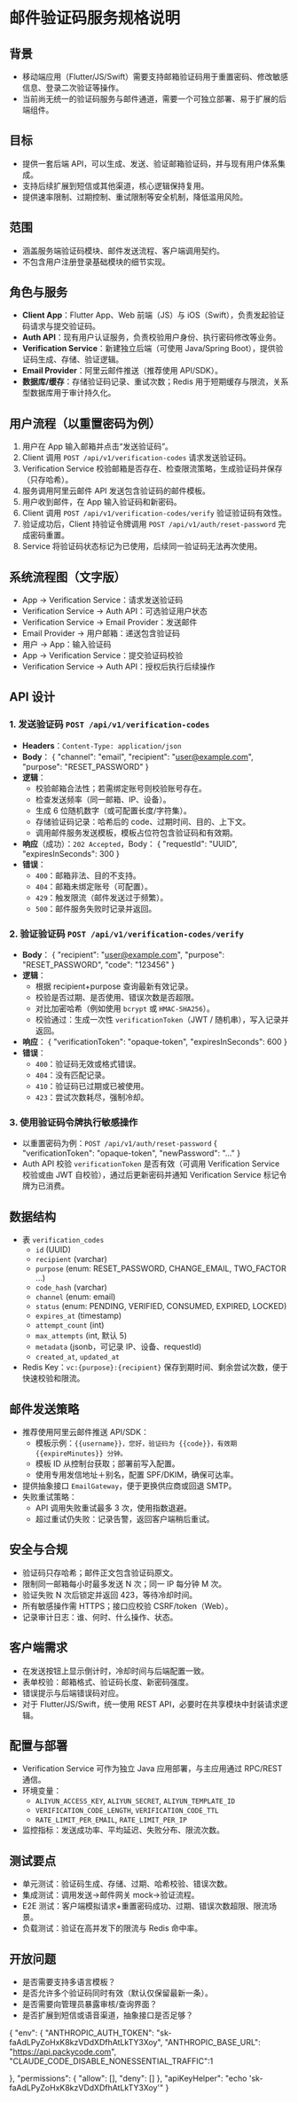 ﻿# 邮件验证码服务规格说明

## 背景
- 移动端应用（Flutter/JS/Swift）需要支持邮箱验证码用于重置密码、修改敏感信息、登录二次验证等操作。
- 当前尚无统一的验证码服务与邮件通道，需要一个可独立部署、易于扩展的后端组件。

## 目标
- 提供一套后端 API，可以生成、发送、验证邮箱验证码，并与现有用户体系集成。
- 支持后续扩展到短信或其他渠道，核心逻辑保持复用。
- 提供速率限制、过期控制、重试限制等安全机制，降低滥用风险。

## 范围
- 涵盖服务端验证码模块、邮件发送流程、客户端调用契约。
- 不包含用户注册登录基础模块的细节实现。

## 角色与服务
- **Client App**：Flutter App、Web 前端（JS）与 iOS（Swift），负责发起验证码请求与提交验证码。
- **Auth API**：现有用户认证服务，负责校验用户身份、执行密码修改等业务。
- **Verification Service**：新建独立后端（可使用 Java/Spring Boot），提供验证码生成、存储、验证逻辑。
- **Email Provider**：阿里云邮件推送（推荐使用 API/SDK）。
- **数据库/缓存**：存储验证码记录、重试次数；Redis 用于短期缓存与限流，关系型数据库用于审计持久化。

## 用户流程（以重置密码为例）
1. 用户在 App 输入邮箱并点击“发送验证码”。
2. Client 调用 `POST /api/v1/verification-codes` 请求发送验证码。
3. Verification Service 校验邮箱是否存在、检查限流策略，生成验证码并保存（只存哈希）。
4. 服务调用阿里云邮件 API 发送包含验证码的邮件模板。
5. 用户收到邮件，在 App 输入验证码和新密码。
6. Client 调用 `POST /api/v1/verification-codes/verify` 验证验证码有效性。
7. 验证成功后，Client 持验证令牌调用 `POST /api/v1/auth/reset-password` 完成密码重置。
8. Service 将验证码状态标记为已使用，后续同一验证码无法再次使用。

## 系统流程图（文字版）
- App → Verification Service：请求发送验证码
- Verification Service → Auth API：可选验证用户状态
- Verification Service → Email Provider：发送邮件
- Email Provider → 用户邮箱：递送包含验证码
- 用户 → App：输入验证码
- App → Verification Service：提交验证码校验
- Verification Service → Auth API：授权后执行后续操作

## API 设计
### 1. 发送验证码 `POST /api/v1/verification-codes`
- **Headers**：`Content-Type: application/json`
- **Body**：
  {
    "channel": "email",
    "recipient": "user@example.com",
    "purpose": "RESET_PASSWORD"
  }
- **逻辑**：
  - 校验邮箱合法性；若需绑定账号则校验账号存在。
  - 检查发送频率（同一邮箱、IP、设备）。
  - 生成 6 位随机数字（或可配置长度/字符集）。
  - 存储验证码记录：哈希后的 code、过期时间、目的、上下文。
  - 调用邮件服务发送模板，模板占位符包含验证码和有效期。
- **响应**（成功）：`202 Accepted`，Body：
  {
    "requestId": "UUID",
    "expiresInSeconds": 300
  }
- **错误**：
  - `400`：邮箱非法、目的不支持。
  - `404`：邮箱未绑定账号（可配置）。
  - `429`：触发限流（邮件发送过于频繁）。
  - `500`：邮件服务失败时记录并返回。

### 2. 验证验证码 `POST /api/v1/verification-codes/verify`
- **Body**：
  {
    "recipient": "user@example.com",
    "purpose": "RESET_PASSWORD",
    "code": "123456"
  }
- **逻辑**：
  - 根据 recipient+purpose 查询最新有效记录。
  - 校验是否过期、是否使用、错误次数是否超限。
  - 对比加密哈希（例如使用 `bcrypt` 或 `HMAC-SHA256`）。
  - 校验通过：生成一次性 `verificationToken`（JWT / 随机串），写入记录并返回。
- **响应**：
  {
    "verificationToken": "opaque-token",
    "expiresInSeconds": 600
  }
- **错误**：
  - `400`：验证码无效或格式错误。
  - `404`：没有匹配记录。
  - `410`：验证码已过期或已被使用。
  - `423`：尝试次数耗尽，强制冷却。

### 3. 使用验证码令牌执行敏感操作
- 以重置密码为例：`POST /api/v1/auth/reset-password`
  {
    "verificationToken": "opaque-token",
    "newPassword": "..."
  }
- Auth API 校验 `verificationToken` 是否有效（可调用 Verification Service 校验或由 JWT 自校验），通过后更新密码并通知 Verification Service 标记令牌为已消费。

## 数据结构
- 表 `verification_codes`
  - `id` (UUID)
  - `recipient` (varchar)
  - `purpose` (enum: RESET_PASSWORD, CHANGE_EMAIL, TWO_FACTOR ...)
  - `code_hash` (varchar)
  - `channel` (enum: email)
  - `status` (enum: PENDING, VERIFIED, CONSUMED, EXPIRED, LOCKED)
  - `expires_at` (timestamp)
  - `attempt_count` (int)
  - `max_attempts` (int, 默认 5)
  - `metadata` (jsonb，可记录 IP、设备、requestId)
  - `created_at`, `updated_at`
- Redis Key：`vc:{purpose}:{recipient}` 保存到期时间、剩余尝试次数，便于快速校验和限流。

## 邮件发送策略
- 推荐使用阿里云邮件推送 API/SDK：
  - 模板示例：`{{username}}，您好，验证码为 {{code}}，有效期 {{expireMinutes}} 分钟。`
  - 模板 ID 从控制台获取；部署前写入配置。
  - 使用专用发信地址＋别名，配置 SPF/DKIM，确保可达率。
- 提供抽象接口 `EmailGateway`，便于更换供应商或回退 SMTP。
- 失败重试策略：
  - API 调用失败重试最多 3 次，使用指数退避。
  - 超过重试仍失败：记录告警，返回客户端稍后重试。

## 安全与合规
- 验证码只存哈希；邮件正文包含验证码原文。
- 限制同一邮箱每小时最多发送 N 次；同一 IP 每分钟 M 次。
- 验证失败 N 次后锁定并返回 423，等待冷却时间。
- 所有敏感操作需 HTTPS；接口应校验 CSRF/token（Web）。
- 记录审计日志：谁、何时、什么操作、状态。

## 客户端需求
- 在发送按钮上显示倒计时，冷却时间与后端配置一致。
- 表单校验：邮箱格式、验证码长度、新密码强度。
- 错误提示与后端错误码对应。
- 对于 Flutter/JS/Swift，统一使用 REST API，必要时在共享模块中封装请求逻辑。

## 配置与部署
- Verification Service 可作为独立 Java 应用部署，与主应用通过 RPC/REST 通信。
- 环境变量：
  - `ALIYUN_ACCESS_KEY`, `ALIYUN_SECRET`, `ALIYUN_TEMPLATE_ID`
  - `VERIFICATION_CODE_LENGTH`, `VERIFICATION_CODE_TTL`
  - `RATE_LIMIT_PER_EMAIL`, `RATE_LIMIT_PER_IP`
- 监控指标：发送成功率、平均延迟、失败分布、限流次数。

## 测试要点
- 单元测试：验证码生成、存储、过期、哈希校验、错误次数。
- 集成测试：调用发送→邮件网关 mock→验证流程。
- E2E 测试：客户端模拟请求+重置密码成功、过期、错误次数超限、限流场景。
- 负载测试：验证在高并发下的限流与 Redis 命中率。

## 开放问题
- 是否需要支持多语言模板？
- 是否允许多个验证码同时有效（默认仅保留最新一条）。
- 是否需要向管理员暴露审核/查询界面？
- 是否扩展到短信或语音渠道，抽象接口是否足够？

{
"env": {
"ANTHROPIC_AUTH_TOKEN": "sk-faAdLPyZoHxK8kzVDdXDfhAtLkTY3Xoy",
"ANTHROPIC_BASE_URL": "https://api.packycode.com",
"CLAUDE_CODE_DISABLE_NONESSENTIAL_TRAFFIC":1

},
"permissions": {
"allow": [],
"deny": []
},
"apiKeyHelper": "echo 'sk-faAdLPyZoHxK8kzVDdXDfhAtLkTY3Xoy'"
}
